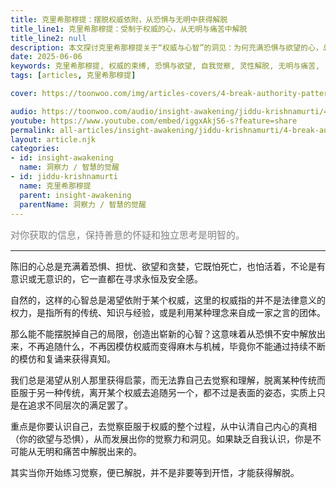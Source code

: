 ```yaml
---
title: 克里希那穆提：摆脱权威依附，从恐惧与无明中获得解脱
title_line1: 克里希那穆提：受制于权威的心，从无明与痛苦中解脱
title_line2: null
description: 本文探讨克里希那穆提关于“权威与心智”的洞见：为何充满恐惧与欲望的心，总是渴望依附于权威？为什么追随传统、模仿知识无法带来真知？文章指出，唯有觉察自我内心的欲望与恐惧，才能摆脱权威的束缚，从无明与痛苦中解脱，发展出真正的洞见与自由心智。
date: 2025-06-06
keywords: 克里希那穆提, 权威的束缚, 恐惧与欲望, 自我觉察, 灵性解脱, 无明与痛苦, 自由心智
tags: [articles, 克里希那穆提]

cover: https://toonwoo.com/img/articles-covers/4-break-authority-patterns-mindset-freedom-through-self-awareness.jpg

audio: https://toonwoo.com/audio/insight-awakening/jiddu-krishnamurti/4-break-authority-patterns-mindset-freedom-through-self-awareness.mp3
youtube: https://www.youtube.com/embed/iggxAkjS6-s?feature=share
permalink: all-articles/insight-awakening/jiddu-krishnamurti/4-break-authority-patterns-mindset-freedom-through-self-awareness.html
layout: article.njk
categories:
- id: insight-awakening
  name: 洞察力 / 智慧的觉醒
- id: jiddu-krishnamurti
  name: 克里希那穆提
  parent: insight-awakening
  parentName: 洞察力 / 智慧的觉醒
---
```


<p style="font-size:15px; color: gray;">对你获取的信息，保持善意的怀疑和独立思考是明智的。</p><hr class="g-brd-gray-light-v4 g-pt-20">




陈旧的心总是充满着恐惧、担忧、欲望和贪婪，它既怕死亡，也怕活着，不论是有意识或无意识的，它一直都在寻求永恒及安全感。

自然的，这样的心智总是渴望依附于某个权威，这里的权威指的并不是法律意义的权力，是指所有的传统、知识与经验，或是利用某种理念来自成一家之言的团体。

那么能不能摆脱掉自己的局限，创造出崭新的心智？这意味着从恐惧不安中解放出来，不再追随什么，不再因模仿权威而变得麻木与机械，毕竟你不能通过持续不断的模仿和复诵来获得真知。

我们总是渴望从别人那里获得启蒙，而无法靠自己去觉察和理解，脱离某种传统而臣服于另一种传统，离开某个权威去追随另一个，都不过是表面的姿态，实质上只是在追求不同层次的满足罢了。

重点是你要认识自己，去觉察臣服于权威的整个过程，从中认清自己内心的真相（你的欲望与恐惧），从而发展出你的觉察力和洞见。如果缺乏自我认识，你是不可能从无明和痛苦中解脱出来的。

其实当你开始练习觉察，便已解脱，并不是非要等到开悟，才能获得解脱。